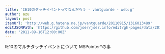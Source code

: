 ```yaml
---
title: 'IE10のタッチイベントってなんだろう - vantguarde - web:g'
author: azu
layout: post
itemUrl: 'http://web.g.hatena.ne.jp/vantguarde/20110915/1316013489'
editJSONPath: 'https://github.com/jser/jser.info/edit/gh-pages/data/2011/09/index.json'
date: '2011-09-16T12:00:00Z'
---
```

IE10のマルチタッチイベントについて
MSPointer*の事
